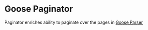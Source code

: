 # Goose Paginator

Paginator enriches ability to paginate over the pages in [Goose Parser](https://github.com/redco/goose-parser)

